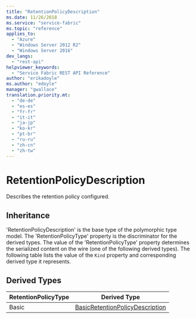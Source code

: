 ```yaml
---
title: "RetentionPolicyDescription"
ms.date: 11/26/2018
ms.service: "service-fabric"
ms.topic: "reference"
applies_to: 
  - "Azure"
  - "Windows Server 2012 R2"
  - "Windows Server 2016"
dev_langs: 
  - "rest-api"
helpviewer_keywords: 
  - "Service Fabric REST API Reference"
author: "erikadoyle"
ms.author: "edoyle"
manager: "gwallace"
translation.priority.mt: 
  - "de-de"
  - "es-es"
  - "fr-fr"
  - "it-it"
  - "ja-jp"
  - "ko-kr"
  - "pt-br"
  - "ru-ru"
  - "zh-cn"
  - "zh-tw"
---
```

# RetentionPolicyDescription

Describes the retention policy configured.
## Inheritance

'RetentionPolicyDescription' is the base type of the polymorphic type model. The 'RetentionPolicyType' property is the discriminator for the derived types. 
The value of the 'RetentionPolicyType' property determines the serialized content on the wire (one of the following derived types). 
The following table lists the value of the `Kind` property and corresponding derived type it represents.
## Derived Types

| RetentionPolicyType | Derived Type |
| --- | --- | 
| Basic | [BasicRetentionPolicyDescription](sfclient-v64-model-basicretentionpolicydescription.md) |

